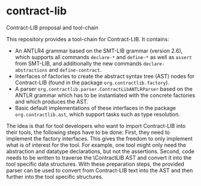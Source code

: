 # contract-lib
Contract-LIB proposal and tool-chain

This repository provides a tool-chain for Contract-LIB. It contains:
* An ANTLR4 grammar based on the SMT-LIB grammar (version 2.6), which supports all commands `declare-*` and `define-*`
  as well as `assert` from SMT-LIB, and additionally the new commands `declare-abstractions` and `define-contract`.
* Interfaces of factories to create the abstract syntax tree (AST) nodes for Contract-LIB (found in the package
  `org.contractlib.factory`).
* A parser `org.contractlib.parser.ContractLibANTLRParser` based on the ANTLR grammar which has to be instantiated with the concrete factories and which produces the
  AST.
* Basic default implementations of these interfaces in the package `org.contractlib.ast`, which support tasks such as type resolution.

The idea is that for tool developers who want to import Contract-LIB into their tools, the following steps have to be
done: First, they need to implement the factory interfaces. This gives the freedom to only implement what is of interest
for the tool. For example, one tool might only need the abstraction and datatype declarations, but not the assertions.
Second, code needs to be written to traverse the \ContractLIB AST and convert it into the tool specific data structures.
With these preparation steps, the provided parser can be used to convert from Contract-LIB text into the AST and then
further into the tool specific structures.
